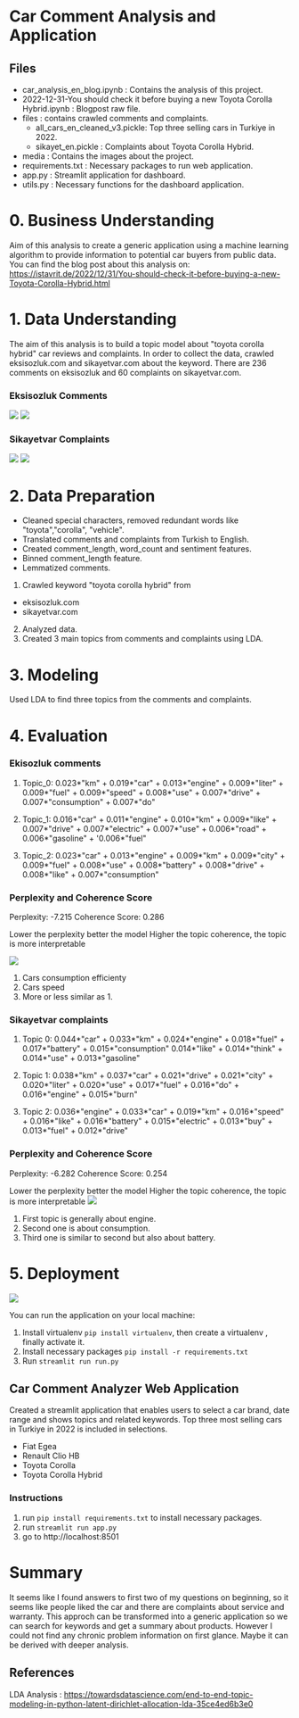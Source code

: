 # Car Comment Analysis and Application

## Files

* car_analysis_en_blog.ipynb : Contains the analysis of this project.
* 2022-12-31-You should check it before buying a new Toyota Corolla Hybrid.ipynb : Blogpost raw file.
* files : contains crawled comments and complaints. 
    * all_cars_en_cleaned_v3.pickle: Top three selling cars in Turkiye in 2022.
    * sikayet_en.pickle : Complaints about Toyota Corolla Hybrid.
* media : Contains the images about the project.
* requirements.txt : Necessary packages to run web application.
* app.py : Streamlit application for dashboard.
* utils.py : Necessary functions for the dashboard application.


# 0. Business Understanding

Aim of this analysis to create a generic application using a machine learning algorithm to provide information to potential car buyers from public data.
You can find the blog post about this analysis on: 
https://istavrit.de/2022/12/31/You-should-check-it-before-buying-a-new-Toyota-Corolla-Hybrid.html

# 1. Data Understanding

The aim of this analysis is to build a topic model about "toyota corolla hybrid" car reviews and complaints. In order to collect the data, crawled eksisozluk.com and sikayetvar.com about the keyword.
There are 236 comments on eksisozluk and 60 complaints on sikayetvar.com.

### Eksisozluk Comments

![](media/toyota_analysis_1.png)
![](media/toyota_analysis_5.png)

### Sikayetvar Complaints

![](media/toyota_analysis_1.png)
![](media/toyota_analysis_6.png)


# 2. Data Preparation

* Cleaned special characters, removed redundant words like "toyota","corolla", "vehicle". 
* Translated comments and complaints from Turkish to English.
* Created comment_length, word_count and sentiment features.
* Binned comment_length feature.
* Lemmatized comments.

1. Crawled keyword "toyota corolla hybrid" from
* eksisozluk.com
* sikayetvar.com

2. Analyzed data.
3. Created 3 main topics from comments and complaints using LDA.

# 3. Modeling

Used LDA to find three topics from the comments and complaints.

# 4. Evaluation

### Ekisozluk comments

1. Topic_0: 0.023*"km" + 0.019*"car" + 0.013*"engine" + 0.009*"liter" + 0.009*"fuel" + 0.009*"speed" + 0.008*"use" + 0.007*"drive" + 0.007*"consumption" + 0.007*"do"

2. Topic_1: 0.016*"car" + 0.011*"engine" + 0.010*"km" + 0.009*"like" + 0.007*"drive" + 0.007*"electric" + 0.007*"use" + 0.006*"road" + 0.006*"gasoline" + '0.006*"fuel"

3. Topic_2: 0.023*"car" + 0.013*"engine" + 0.009*"km" + 0.009*"city" + 0.009*"fuel" + 0.008*"use" + 0.008*"battery" + 0.008*"drive" + 0.008*"like" + 0.007*"consumption"

### Perplexity and Coherence Score

Perplexity:  -7.215
Coherence Score:  0.286

Lower the perplexity better the model
Higher the topic coherence, the topic is more interpretable

![](media/lda_eksi.png)

1. Cars consumption efficienty  
2. Cars speed
3. More or less similar as 1.

### Sikayetvar complaints

1. Topic 0: 0.044*"car" + 0.033*"km" + 0.024*"engine" + 0.018*"fuel" + 0.017*"battery" + 0.015*"consumption" 0.014*"like" + 0.014*"think" + 0.014*"use" + 0.013*"gasoline"

2. Topic 1: 0.038*"km" + 0.037*"car" + 0.021*"drive" + 0.021*"city" + 0.020*"liter" + 0.020*"use" + 0.017*"fuel" + 0.016*"do" + 0.016*"engine" + 0.015*"burn"

3. Topic 2: 0.036*"engine" + 0.033*"car" + 0.019*"km" + 0.016*"speed" + 0.016*"like" + 0.016*"battery" + 0.015*"electric" + 0.013*"buy" + 0.013*"fuel" + 0.012*"drive"

### Perplexity and Coherence Score

Perplexity:  -6.282
Coherence Score:  0.254

Lower the perplexity better the model
Higher the topic coherence, the topic is more interpretable
![](media/lda_sikayet.png)

1. First topic is generally about engine.
2. Second one is about consumption.
3. Third one is similar to second but also about battery.

# 5. Deployment

![](media/screen_shot_app.png)

You can run the application on your local machine:
1. Install virtualenv `pip install virtualenv`, then create a virtualenv , finally activate it.
2. Install necessary packages `pip install -r requirements.txt`
3. Run  `streamlit run run.py`

## Car Comment Analyzer Web Application

Created a streamlit application that enables users to select a car brand, date range and shows topics and related keywords.
Top three most selling cars in Turkiye in 2022 is included in selections.
* Fiat Egea
* Renault Clio HB
* Toyota Corolla
* Toyota Corolla Hybrid

### Instructions

1. run `pip install requirements.txt` to install necessary packages.
2. run `streamlit run app.py` 
3. go to http://localhost:8501

# Summary

It seems like I found answers to first two of my questions on beginning, so it seems like people liked the car and there are complaints about service and warranty. This approch can be transformed into a generic application so we can search for keywords and get a summary about products. However I could not find any chronic problem information on first glance. Maybe it can be derived with deeper analysis.

## References

LDA Analysis : https://towardsdatascience.com/end-to-end-topic-modeling-in-python-latent-dirichlet-allocation-lda-35ce4ed6b3e0
